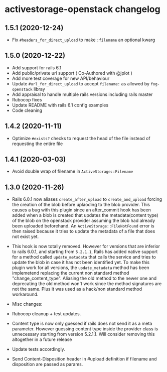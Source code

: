 # activestorage-openstack changelog

## 1.5.1 (2020-12-24)
- Fix `#headers_for_direct_upload` to make `:filename` an optional kwarg

## 1.5.0 (2020-12-22)
- Add support for rails 6.1
 - Add public/private url support ( Co-Authored with @jplot )
 - Add more test coverage for new API/behaviour
- Update `#url_for_direct_upload` to accept `filename:` as allowed by
  `fog-openstack` libray
- Add appraisal to handle multiple rails versions including rails master
- Rubocop fixes
- Update README with rails 6.1 config examples
- Code cleaning

## 1.4.2 (2020-11-11)
- Optimize `#exists?` checks to request the head of the file instead of
  requesting the entire file

## 1.4.1 (2020-03-03)
- Avoid double wrap of filename in `ActiveStorage::Filename`

## 1.3.0 (2020-11-26)
- Rails 6.0.1 now aliases `create_after_upload` to `create_and_upload`
forcing the creation of the blob before uplaoding to the blob provider.
This causes a bug with this plugin since an after_commit hook has been added
when a blob is created that updates the metadata(content type) of the
blob on the openstack provider assuming the blob had already
been uploaded beforehand.
An `ActiveStorage::FileNotFound` error is then raised because it tries
to update the metadata of a file that does not exist yet.

- This hook is now totally removed. However for versions that are inferior
to rails 6.0.1, and starting from `5.2.1.1`, Rails has added native
support for a method called `update_metadata` that calls the service and
tries to update the blob in case it has not been identified yet.
To make this plugin work for all versions, the `update_metadata` method
has been implemetend replacing the current non standard method
"change_content_type".
Aliasing the old method to the newer one and deprecating the old method
won't work since the method signatures are not the same. Plus it was
used as a hack/non standard method workaround.

- Misc changes:
 - Rubocop cleanup + test updates.
 - Content type is now only guessed if rails does not send it as a meta
parameter. However guessing content type inside the provider class is
unnecessary starting from version 5.2.1.1.
Will consider removing this altogether in a future release
 - Update tests accordingly.
 - Send Content-Disposition header in #upload definition if filename and
disposition are passed as params.
